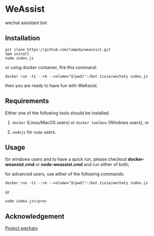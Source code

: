 # WeAssist
wechat assistant bot


## Installation

	git clone https://github.com/lampda/weassist.git
	npm install
	node index.js

or using docker container, fire this command:

	docker run -ti --rm --volume="$(pwd)":/bot zixia/wechaty index.js

then you are ready to have fun with WeAssist.


## Requirements

Either one of the following tools should be installed.

1. `docker` (Linux/MacOS users) or `docker toolbox` (Windows users), or

2. `nodejs` for `node` users.

## Usage

for windows users and to have a quick run, please checkout **docker-weassist.cmd** or **node-weassist.cmd** and run either of both;

for advanced users, use either of the following commands:

    docker run -ti --rm --volume="$(pwd)":/bot zixia/wechaty index.js
or

	node index.js</pre>

## Acknowledgement

[Project wechaty](https://github.com/Chatie/wechaty)

